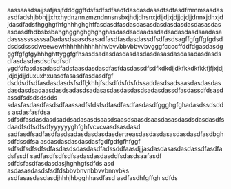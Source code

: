 aassaasdsajjsafjasjfdddggffdsfsdfsdfsadfdasdasdassdfsdfasdfmmmsasdasasdfadshjbbhjjjxhxhydnznnzmzndnnsnsbxjhdjdhsnxjdjjdjxjdjjdjdjjdnnxjdhxjdjdasdfadsfhgghgfhfghhhghghffasdasdfasdasdasasdasdasdasdasdasasdas
asdasdfhdbsbsbahghgghghghghghasdasdsadaadssdadsadasdasdsaadasadassssssssssaDadasdsaasdsasadfasdfasdasdassdfsdfasdsagffgfgffgfgdsddsdsdsssdweewewhhhhhhhhhhhhvbvvbbvbbvvbvgggfccccffddfdgasdasdgggffgfgfgyhhhghttyggfgfhsasdsadasdasdasdasdasdasasdasdasadasdasdsdfasdasdasdsdfsdfsdf
ygdfdfasdasadasdfadsfaasdasdasdfasfdasdassdfsdfkdkdjjdkfkkdkfkkfjfjxjdjjdjdjdjjduxuxhxuasdfasasdfasdasdfgf dsddsdfsdfasdasdasdsfsdfl;khhjfsdsdfdsfdsfdssaddasdsadsaasdasdasdasdasdasdsadaasdasdsadasdsadasasdasdasdasdsadasdassdfasdassdfdsasdassdfsdsdsdsdds
sdasfasdasdfasdsdfaassadfsfdsfsdfasdfasdfasdasdfggghgfghadasdssdsdds
asdasfasfdsa
sdfsdfasdasdasdsaddsadasasdsaasdsaasdsaasdsaasdasasdasdsdasdasdfsdaadfsdfsdfsdfyyyyyyghfghfvcvcvasdsasdasd
sadfasdfsadfasdfasdsadasdasdasdasdertreasdasdasdasasdasdasdfasdbghsdfdssdfsa
asdasdasdasdasdasfgdfgdfgfhfggf
sdfsdfsdfsdfsdfasdasdsdasdasdfadssddfaasdjjjasdasdasasdasdassdfasdfadsfssdf
sadfasdfsdfsdfsadasdasdasddfsdasdsaafasdf
sdfdsfasdfasdasdasjhghhgfsdfds asd
asdasasdasdsfsdfdsbbvbnvnbbvvbnnvbks
asdfasasdasdasdjhhhjhbgghhasdfasd
asdfasdhfgffgh
sdfds
